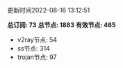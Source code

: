 更新时间2022-08-16 13:12:51

**总订阅: 73**
**总节点: 1883**
**有效节点: 465**
- v2ray节点: 54
- ss节点: 314
- trojan节点: 97
